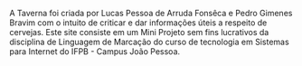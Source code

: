 A Taverna foi criada por Lucas Pessoa de Arruda Fonsêca e Pedro Gimenes Bravim com o intuito de criticar e dar 
informações úteis a respeito de cervejas. Este site consiste em um Mini Projeto sem fins lucrativos da disciplina 
de Linguagem de Marcação do curso de tecnologia em Sistemas para Internet do IFPB - Campus João Pessoa.
